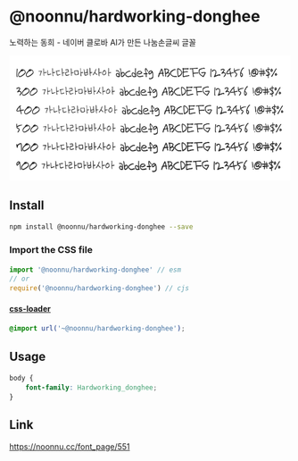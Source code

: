 # @noonnu/hardworking-donghee

노력하는 동희 - 네이버 클로바 AI가 만든 나눔손글씨 글꼴

![example](./example.png)

## Install

```bash
npm install @noonnu/hardworking-donghee --save
```

### Import the CSS file

```js
import '@noonnu/hardworking-donghee' // esm
// or
require('@noonnu/hardworking-donghee') // cjs
```

#### [css-loader](https://github.com/webpack-contrib/css-loader)

```css
@import url('~@noonnu/hardworking-donghee');
```

## Usage

```css
body {
    font-family: Hardworking_donghee;
}
```

## Link

https://noonnu.cc/font_page/551
